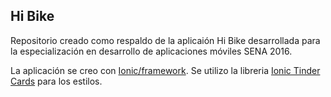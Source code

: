 ## Hi Bike

Repositorio creado como respaldo de la aplicaión Hi Bike desarrollada para la especialización en desarrollo de aplicaciones móviles SENA 2016.

La aplicación se creo con [Ionic/framework](http://ionicframework.com).
Se utilizo la libreria [Ionic Tinder Cards](https://github.com/driftyco/ionic-ion-tinder-cards) para los estilos.
